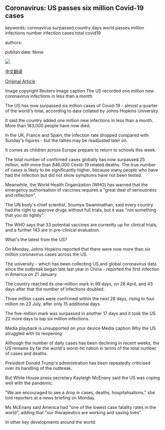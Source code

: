 ## Coronavirus: US passes six million Covid-19 cases

keywords: coronavirus surpassed country days world passes million infections number infection cases total covid19

authors: 

publish date: None

![](https://ichef.bbci.co.uk/news/1024/branded_news/1175F/production/_114191517_8443cf9d-f0b2-4555-90f9-f2d160803128.jpg)

[中文翻译](Coronavirus%3A%20US%20passes%20six%20million%20Covid-19%20cases_zh.md)

[Original Article](https://www.bbc.com/news/world-53976793)

Image copyright Reuters Image caption The US recorded one million new coronavirus infections in less than a month

The US has now surpassed six million cases of Covid-19 - almost a quarter of the world's total, according to data collated by Johns Hopkins University.

It said the country added one million new infections in less than a month. More than 183,000 people have now died.

In the UK, France and Spain, the infection rate dropped compared with Sunday's figures - but the tallies may be readjusted later on.

It comes as children across Europe prepare to return to schools this week.

The total number of confirmed cases globally has now surpassed 25 million, with more than 846,000 Covid-19 related deaths. The true number of cases is likely to be significantly higher, because many people who have had the infection but did not show symptoms have not been tested.

Meanwhile, the World Health Organization (WHO) has warned that the emergency authorisation of vaccines requires a "great deal of seriousness and reflection".

The UN body's chief scientist, Soumya Swaminathan, said every country had the right to approve drugs without full trials, but it was "not something that you do lightly".

The WHO says that 33 potential vaccines are currently up for clinical trials, and a further 143 are in pre-clinical evaluation.

What's the latest from the US?

On Monday, Johns Hopkins reported that there were now more than six million coronavirus cases across the US.

The university - which has been collecting US and global coronavirus data since the outbreak began late last year in China - reported the first infection in America on 21 January.

The country reached its one-million mark in 99 days, on 28 April, and 43 days after that the number of infections doubled.

Three million cases were confirmed within the next 28 days, rising to four million on 23 July, after only 15 additional days.

The five-million mark was surpassed in another 17 days and it took the US 22 more days to top six million infections.

Media playback is unsupported on your device Media caption Why the US struggled with its reopening

Although the number of daily cases has been declining in recent weeks, the US remains by far the world's worst-hit nation in terms of the total number of cases and deaths.

President Donald Trump's administration has been repeatedly criticised over its handling of the outbreak.

But White House press secretary Kayleigh McEnany said the US was coping well with the pandemic.

"We are encouraged to see a drop in cases, deaths, hospitalisations," she told reporters at a news briefing on Monday.

Ms McEnany said America had "one of the lowest case fatality rates in the world", adding that "our therapeutics are working and saving lives".

In other key developments around the world: